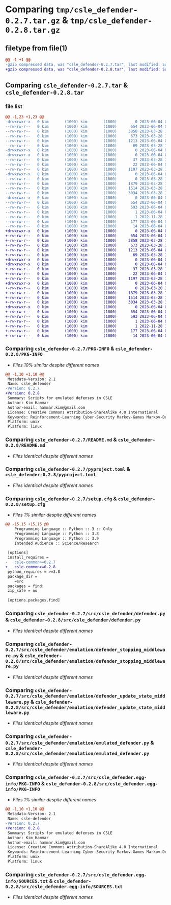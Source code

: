 # Comparing `tmp/csle_defender-0.2.7.tar.gz` & `tmp/csle_defender-0.2.8.tar.gz`

## filetype from file(1)

```diff
@@ -1 +1 @@
-gzip compressed data, was "csle_defender-0.2.7.tar", last modified: Sun Jun  4 08:32:58 2023, max compression
+gzip compressed data, was "csle_defender-0.2.8.tar", last modified: Sun Jun  4 08:48:37 2023, max compression
```

## Comparing `csle_defender-0.2.7.tar` & `csle_defender-0.2.8.tar`

### file list

```diff
@@ -1,23 +1,23 @@
-drwxrwxr-x   0 kim       (1000) kim       (1000)        0 2023-06-04 08:32:58.395211 csle_defender-0.2.7/
--rw-rw-r--   0 kim       (1000) kim       (1000)      654 2023-06-04 08:32:58.395211 csle_defender-0.2.7/PKG-INFO
--rw-rw-r--   0 kim       (1000) kim       (1000)     3858 2023-03-28 14:03:22.000000 csle_defender-0.2.7/README.md
--rw-rw-r--   0 kim       (1000) kim       (1000)      673 2023-03-28 14:03:22.000000 csle_defender-0.2.7/pyproject.toml
--rw-rw-r--   0 kim       (1000) kim       (1000)     1213 2023-06-04 08:32:58.399211 csle_defender-0.2.7/setup.cfg
--rw-rw-r--   0 kim       (1000) kim       (1000)       69 2023-03-28 14:03:22.000000 csle_defender-0.2.7/setup.py
-drwxrwxr-x   0 kim       (1000) kim       (1000)        0 2023-06-04 08:32:58.395211 csle_defender-0.2.7/src/
-drwxrwxr-x   0 kim       (1000) kim       (1000)        0 2023-06-04 08:32:58.395211 csle_defender-0.2.7/src/csle_defender/
--rw-rw-r--   0 kim       (1000) kim       (1000)       37 2023-03-28 14:03:22.000000 csle_defender-0.2.7/src/csle_defender/__init__.py
--rw-rw-r--   0 kim       (1000) kim       (1000)       22 2023-06-04 08:32:18.000000 csle_defender-0.2.7/src/csle_defender/__version__.py
--rw-rw-r--   0 kim       (1000) kim       (1000)     1197 2023-03-28 14:03:22.000000 csle_defender-0.2.7/src/csle_defender/defender.py
-drwxrwxr-x   0 kim       (1000) kim       (1000)        0 2023-06-04 08:32:58.395211 csle_defender-0.2.7/src/csle_defender/emulation/
--rw-rw-r--   0 kim       (1000) kim       (1000)        0 2023-03-28 14:03:22.000000 csle_defender-0.2.7/src/csle_defender/emulation/__init__.py
--rw-rw-r--   0 kim       (1000) kim       (1000)     1879 2023-03-28 14:03:22.000000 csle_defender-0.2.7/src/csle_defender/emulation/defender_stopping_middleware.py
--rw-rw-r--   0 kim       (1000) kim       (1000)     1514 2023-03-28 14:03:22.000000 csle_defender-0.2.7/src/csle_defender/emulation/defender_update_state_middleware.py
--rw-rw-r--   0 kim       (1000) kim       (1000)     3034 2023-03-28 14:03:22.000000 csle_defender-0.2.7/src/csle_defender/emulation/emulated_defender.py
-drwxrwxr-x   0 kim       (1000) kim       (1000)        0 2023-06-04 08:32:58.395211 csle_defender-0.2.7/src/csle_defender.egg-info/
--rw-rw-r--   0 kim       (1000) kim       (1000)      654 2023-06-04 08:32:58.000000 csle_defender-0.2.7/src/csle_defender.egg-info/PKG-INFO
--rw-rw-r--   0 kim       (1000) kim       (1000)      593 2023-06-04 08:32:58.000000 csle_defender-0.2.7/src/csle_defender.egg-info/SOURCES.txt
--rw-rw-r--   0 kim       (1000) kim       (1000)        1 2023-06-04 08:32:58.000000 csle_defender-0.2.7/src/csle_defender.egg-info/dependency_links.txt
--rw-rw-r--   0 kim       (1000) kim       (1000)        1 2022-11-28 13:36:05.000000 csle_defender-0.2.7/src/csle_defender.egg-info/not-zip-safe
--rw-rw-r--   0 kim       (1000) kim       (1000)      177 2023-06-04 08:32:58.000000 csle_defender-0.2.7/src/csle_defender.egg-info/requires.txt
--rw-rw-r--   0 kim       (1000) kim       (1000)       14 2023-06-04 08:32:58.000000 csle_defender-0.2.7/src/csle_defender.egg-info/top_level.txt
+drwxrwxr-x   0 kim       (1000) kim       (1000)        0 2023-06-04 08:48:37.019931 csle_defender-0.2.8/
+-rw-rw-r--   0 kim       (1000) kim       (1000)      654 2023-06-04 08:48:37.019931 csle_defender-0.2.8/PKG-INFO
+-rw-rw-r--   0 kim       (1000) kim       (1000)     3858 2023-03-28 14:03:22.000000 csle_defender-0.2.8/README.md
+-rw-rw-r--   0 kim       (1000) kim       (1000)      673 2023-03-28 14:03:22.000000 csle_defender-0.2.8/pyproject.toml
+-rw-rw-r--   0 kim       (1000) kim       (1000)     1213 2023-06-04 08:48:37.019931 csle_defender-0.2.8/setup.cfg
+-rw-rw-r--   0 kim       (1000) kim       (1000)       69 2023-03-28 14:03:22.000000 csle_defender-0.2.8/setup.py
+drwxrwxr-x   0 kim       (1000) kim       (1000)        0 2023-06-04 08:48:37.015931 csle_defender-0.2.8/src/
+drwxrwxr-x   0 kim       (1000) kim       (1000)        0 2023-06-04 08:48:37.015931 csle_defender-0.2.8/src/csle_defender/
+-rw-rw-r--   0 kim       (1000) kim       (1000)       37 2023-03-28 14:03:22.000000 csle_defender-0.2.8/src/csle_defender/__init__.py
+-rw-rw-r--   0 kim       (1000) kim       (1000)       22 2023-06-04 08:47:59.000000 csle_defender-0.2.8/src/csle_defender/__version__.py
+-rw-rw-r--   0 kim       (1000) kim       (1000)     1197 2023-03-28 14:03:22.000000 csle_defender-0.2.8/src/csle_defender/defender.py
+drwxrwxr-x   0 kim       (1000) kim       (1000)        0 2023-06-04 08:48:37.019931 csle_defender-0.2.8/src/csle_defender/emulation/
+-rw-rw-r--   0 kim       (1000) kim       (1000)        0 2023-03-28 14:03:22.000000 csle_defender-0.2.8/src/csle_defender/emulation/__init__.py
+-rw-rw-r--   0 kim       (1000) kim       (1000)     1879 2023-03-28 14:03:22.000000 csle_defender-0.2.8/src/csle_defender/emulation/defender_stopping_middleware.py
+-rw-rw-r--   0 kim       (1000) kim       (1000)     1514 2023-03-28 14:03:22.000000 csle_defender-0.2.8/src/csle_defender/emulation/defender_update_state_middleware.py
+-rw-rw-r--   0 kim       (1000) kim       (1000)     3034 2023-03-28 14:03:22.000000 csle_defender-0.2.8/src/csle_defender/emulation/emulated_defender.py
+drwxrwxr-x   0 kim       (1000) kim       (1000)        0 2023-06-04 08:48:37.019931 csle_defender-0.2.8/src/csle_defender.egg-info/
+-rw-rw-r--   0 kim       (1000) kim       (1000)      654 2023-06-04 08:48:36.000000 csle_defender-0.2.8/src/csle_defender.egg-info/PKG-INFO
+-rw-rw-r--   0 kim       (1000) kim       (1000)      593 2023-06-04 08:48:37.000000 csle_defender-0.2.8/src/csle_defender.egg-info/SOURCES.txt
+-rw-rw-r--   0 kim       (1000) kim       (1000)        1 2023-06-04 08:48:36.000000 csle_defender-0.2.8/src/csle_defender.egg-info/dependency_links.txt
+-rw-rw-r--   0 kim       (1000) kim       (1000)        1 2022-11-28 13:36:05.000000 csle_defender-0.2.8/src/csle_defender.egg-info/not-zip-safe
+-rw-rw-r--   0 kim       (1000) kim       (1000)      177 2023-06-04 08:48:36.000000 csle_defender-0.2.8/src/csle_defender.egg-info/requires.txt
+-rw-rw-r--   0 kim       (1000) kim       (1000)       14 2023-06-04 08:48:36.000000 csle_defender-0.2.8/src/csle_defender.egg-info/top_level.txt
```

### Comparing `csle_defender-0.2.7/PKG-INFO` & `csle_defender-0.2.8/PKG-INFO`

 * *Files 10% similar despite different names*

```diff
@@ -1,10 +1,10 @@
 Metadata-Version: 2.1
 Name: csle_defender
-Version: 0.2.7
+Version: 0.2.8
 Summary: Scripts for emulated defenses in CSLE
 Author: Kim Hammar
 Author-email: hammar.kim@gmail.com
 License: Creative Commons Attribution-ShareAlike 4.0 International
 Keywords: Reinforcement-Learning Cyber-Security Markov-Games Markov-Decision-Processes
 Platform: unix
 Platform: linux
```

### Comparing `csle_defender-0.2.7/README.md` & `csle_defender-0.2.8/README.md`

 * *Files identical despite different names*

### Comparing `csle_defender-0.2.7/pyproject.toml` & `csle_defender-0.2.8/pyproject.toml`

 * *Files identical despite different names*

### Comparing `csle_defender-0.2.7/setup.cfg` & `csle_defender-0.2.8/setup.cfg`

 * *Files 1% similar despite different names*

```diff
@@ -15,15 +15,15 @@
 	Programming Language :: Python :: 3 :: Only
 	Programming Language :: Python :: 3.8
 	Programming Language :: Python :: 3.9
 	Intended Audience :: Science/Research
 
 [options]
 install_requires = 
-	csle-common>=0.2.7
+	csle-common>=0.2.8
 python_requires = >=3.8
 package_dir = 
 	=src
 packages = find:
 zip_safe = no
 
 [options.packages.find]
```

### Comparing `csle_defender-0.2.7/src/csle_defender/defender.py` & `csle_defender-0.2.8/src/csle_defender/defender.py`

 * *Files identical despite different names*

### Comparing `csle_defender-0.2.7/src/csle_defender/emulation/defender_stopping_middleware.py` & `csle_defender-0.2.8/src/csle_defender/emulation/defender_stopping_middleware.py`

 * *Files identical despite different names*

### Comparing `csle_defender-0.2.7/src/csle_defender/emulation/defender_update_state_middleware.py` & `csle_defender-0.2.8/src/csle_defender/emulation/defender_update_state_middleware.py`

 * *Files identical despite different names*

### Comparing `csle_defender-0.2.7/src/csle_defender/emulation/emulated_defender.py` & `csle_defender-0.2.8/src/csle_defender/emulation/emulated_defender.py`

 * *Files identical despite different names*

### Comparing `csle_defender-0.2.7/src/csle_defender.egg-info/PKG-INFO` & `csle_defender-0.2.8/src/csle_defender.egg-info/PKG-INFO`

 * *Files 1% similar despite different names*

```diff
@@ -1,10 +1,10 @@
 Metadata-Version: 2.1
 Name: csle-defender
-Version: 0.2.7
+Version: 0.2.8
 Summary: Scripts for emulated defenses in CSLE
 Author: Kim Hammar
 Author-email: hammar.kim@gmail.com
 License: Creative Commons Attribution-ShareAlike 4.0 International
 Keywords: Reinforcement-Learning Cyber-Security Markov-Games Markov-Decision-Processes
 Platform: unix
 Platform: linux
```

### Comparing `csle_defender-0.2.7/src/csle_defender.egg-info/SOURCES.txt` & `csle_defender-0.2.8/src/csle_defender.egg-info/SOURCES.txt`

 * *Files identical despite different names*

